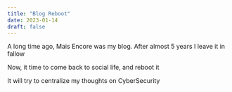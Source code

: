 ```yaml
---
title: "Blog Reboot"
date: 2023-01-14
draft: false
---
```


A long time ago, Mais Encore was my blog.
After almost 5 years I leave it in fallow

Now, it time to come back to social life, and reboot it

It will try to centralize my thoughts on CyberSecurity
